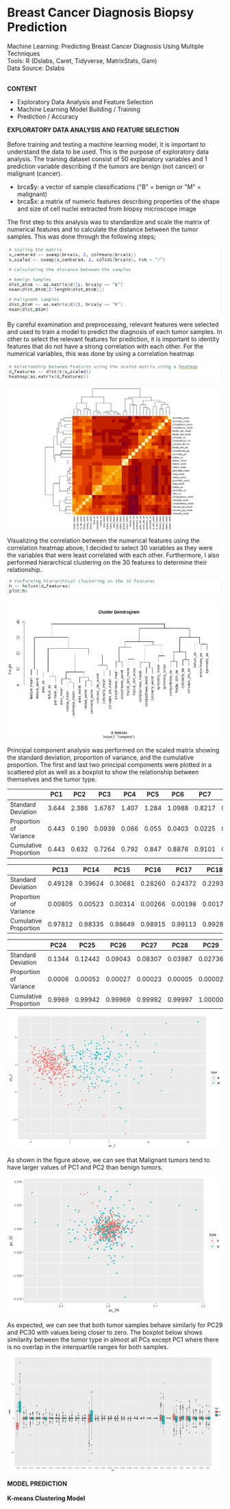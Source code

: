 # Breast Cancer Diagnosis Biopsy Prediction

Machine Learning: Predicting Breast Cancer Diagnosis Using Multiple Techniques<br />
Tools: R (Dslabs, Caret, Tidyverse, MatrixStats, Gam)<br />
Data Source: Dslabs<br />
<br />

**CONTENT**
- Exploratory Data Analysis and Feature Selection
- Machine Learning Model Building / Training
-	Prediction / Accuracy

**EXPLORATORY DATA ANALYSIS AND FEATURE SELECTION**<br /><br />
Before training and testing a machine learning model, it is important to understand the data to be used. This is the purpose of exploratory data analysis. 
The training dataset consist of 50 explanatory variables and 1 prediction variable describing if the tumors are benign (not cancer) or malignant (cancer). 
-	brca$y: a vector of sample classifications ("B" = benign or "M" = malignant)
-	brca$x: a matrix of numeric features describing properties of the shape and size of cell nuclei extracted from biopsy microscope image<br />

The first step to this analysis was to standardize and scale the matrix of numerical features and to calculate the distance between the tumor samples. 
This was done through the following steps;

![](image/scale.png)

By careful examination and preprocessing, relevant features were selected and used to train a model to predict the diagnosis of each tumor samples. In other to select the relevant features for prediction, it is important to identity features that do not have a strong correlation with each other. For the numerical variables, this was done by using a correlation heatmap

![](image/rlcode.png)

![](image/heatmap.jpeg)

Visualizing the correlation between the numerical features using the correlation heatmap above, I decided to select 30 variables as they were the variables that were least correlated with each other. Furthermore, I also performed hierarchical clustering on the 30 features to determine their relationship.

![](image/hclcode.png)

![](image/hclust_plot.jpeg)

Principal component analysis was performed on the scaled matrix showing the standard deviation, proportion of variance, and the cumulative proportion. The first and last two principal components were plotted in a scattered plot as well as a boxplot to show the relationship between themselves and the tumor type.

|  | PC1 | PC2 | PC3 | PC4 | PC5 | PC6 | PC7 | PC8 | PC9 | PC10 | PC11 | PC12 |
| --- | --- | --- | --- | --- | --- | --- | --- | --- | ---- | ---- | ---- | ---- |
| Standard Deviation | 3.644 | 2.386 | 1.6787 |	1.407 |	1.284 |	1.0988 |	0.8217 |	0.6904 |	0.6457 | 0.5922 | 0.5421 |	0.51104 |
| Proportion of Variance | 0.443 |	0.190 |	0.0939 |	0.066 |	0.055 |	0.0403 |	0.0225 |	0.0159 |	0.0139 | 0.0117 |	0.0098 |	0.00871 |
| Cumulative Proportion | 0.443 |	0.632 |	0.7264 |	0.792 |	0.847 |	0.8876 |	0.9101 |	0.9260 |	0.9399 | 0.9516 |	0.9614 |	0.97007 |

|  | PC13 | PC14 | PC15 | PC16 | PC17 | PC18 | PC19 | PC20 | PC21 | PC22 | PC23 |
| --- | --- | --- | --- | --- | --- | --- | --- | --- | ---- | ---- | ---- |
| Standard Deviation | 0.49128 |	0.39624 |	0.30681 |	0.28260 |	0.24372 |	0.22939 | 0.22244 |	0.17652 |	0.173 |	0.16565 |	0.15602 |
| Proportion of Variance | 0.00805 |	0.00523 | 0.00314 |	0.00266 |	0.00198 |	0.00175 | 0.00165 |	0.00104 |	0.001 |	0.00091 |	0.00081 |
| Cumulative Proportion | 0.97812 |	0.98335 |	0.98649 |	0.98915 |	0.99113 |	0.99288 | 0.99453 |	0.99557 |	0.997 |	0.99749 |	0.99830 |

|  | PC24 | PC25 | PC26 | PC27 | PC28 | PC29 | PC30 |
| --- | --- | --- | --- | --- | --- | --- | --- |
| Standard Deviation | 0.1344 |	0.12442 |	0.09043	| 0.08307 | 0.03987 |	0.02736	| 0.0115 |
| Proportion of Variance | 0.0006 |	0.00052 |	0.00027 |	0.00023 | 0.00005 |	0.00002 |	0.0000 |
| Cumulative Proportion | 0.9989 |	0.99942 |	0.99969	| 0.99992 | 0.99997 |	1.00000 |	1.0000 |

![](image/PCplot.jpeg)

As shown in the figure above, we can see that Malignant tumors tend to have larger values of PC1 and PC2 than benign tumors.

![](image/Last2PCplot.jpeg)

As expected, we can see that both tumor samples behave similarly for PC29 and PC30 with values being closer to zero. The boxplot below shows similarity between the tumor type in almost all PCs except PC1 where there is no overlap in the interquartile ranges for both samples.

![](image/PCboxplot.jpeg)

**MODEL PREDICTION**<br /><br />
**K-means Clustering Model**
